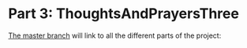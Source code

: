 # Part 3: ThoughtsAndPrayersThree 

[The master branch](https://github.com/andrewchungxam/ThoughtsAndPrayersThree) will link to all the different parts of the project:

